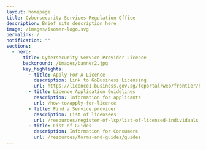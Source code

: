 ```yaml
---
layout: homepage
title: Cybersecurity Services Regulation Office
description: Brief site description here
image: /images/isomer-logo.svg
permalink: /
notification: ""
sections:
  - hero:
      title: Cybersecurity Service Provider Licence
      background: /images/banner2.jpg
      key_highlights:
        - title: Apply For A Licence
          description: Link to GoBusiness Licensing
          url: https://licence1.business.gov.sg/feportal/web/frontier/home
        - title: Licence Application Guidelines
          description: Information for applicants
          url: /how-to/apply-for-licence
        - title: Find a Service provider
          description: List of licensees
          url: /resources/register-of-lsp/list-of-licensed-individuals
        - title: List of Guides
          description: Information for Consumers
          url: /resources/forms-and-guides/guides
---
```

